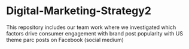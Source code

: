# Digital-Marketing-Strategy2
 This repository includes our team work where we investigated which factors drive consumer engagement with brand post popularity with US theme parc posts on Facebook (social medium)
